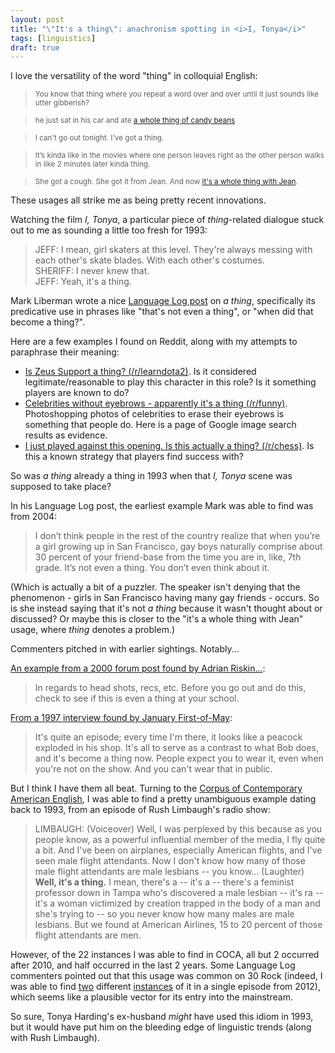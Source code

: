 ```yaml
---
layout: post
title: "\"It's a thing\": anachronism spotting in <i>I, Tonya</i>"
tags: [linguistics]
draft: true
---
```


I love the versatility of the word "thing" in colloquial English:

> <small>You know that thing where you repeat a word over and over until it just sounds like utter gibberish?</small>

> <small>he just sat in his car and ate [a whole thing of candy beans](http://breakalime.tumblr.com/post/19397181974/michael-was-filled-with-self-loathing-if-he-had)</small>

> <small>I can't go out tonight. I've got a thing.</small>

> <small>It’s kinda like in the movies where one person leaves right as the other person walks in like 2 minutes later kinda thing.</small>

> <small>She got a cough. She got it from Jean. And now [it's a whole thing with Jean](https://www.youtube.com/watch?v=6-QG-rFf4po).</small>

These usages all strike me as being pretty recent innovations.

Watching the film <i>I, Tonya</i>, a particular piece of *thing*-related dialogue stuck out to me as sounding a little too fresh for 1993:

> JEFF: I mean, girl skaters at this level. They're always messing with each other's skate blades. With each other's costumes.<br/>
> SHERIFF: I never knew that.<br/>
> JEFF: Yeah, it's a thing.

Mark Liberman wrote a nice [Language Log post](http://languagelog.ldc.upenn.edu/nll/?p=25229) on *a thing*, specifically its predicative use in phrases like "that's not even a thing", or "when did that become a thing?". <!--These usages turn on the existence of a phenomenon, in some sense. Does the thing you're describing really exist? Is this widely recognized as a legitimate thing? -->

Here are a few examples I found on Reddit, along with my attempts to paraphrase their meaning:

- [Is Zeus Support a thing? (/r/learndota2)](https://www.reddit.com/r/learndota2/comments/7fugxy/is_zeus_support_a_thing/). Is it considered legitimate/reasonable to play this character in this role? Is it something players are known to do?
- [Celebrities without eyebrows - apparently it's a thing (/r/funny)](https://www.reddit.com/r/funny/comments/6imjhf/celebrities_without_eyebrows_apparently_its_a/). Photoshopping photos of celebrities to erase their eyebrows is something that people do. Here is a page of Google image search results as evidence.
- [I just played against this opening. Is this actually a thing? (/r/chess)](https://www.reddit.com/r/chess/comments/76rzuu/i_just_played_against_this_opening_is_this/). Is this a known strategy that players find success with?


So was *a thing* already a thing in 1993 when that *I, Tonya* scene was supposed to take place? 

In his Language Log post, the earliest example Mark was able to find was from 2004:

> I don’t think people in the rest of the country realize that when you’re a girl growing up in San Francisco, gay boys naturally comprise about 30 percent of your friend-base from the time you are in, like, 7th grade. It’s not even a thing. You don’t even think about it.

(Which is actually a bit of a puzzler. The speaker isn't denying that the phenomenon - girls in San Francisco having many gay friends - occurs. So is she instead saying that it's not *a thing* because it wasn't thought about or discussed? Or maybe this is closer to the "it's a whole thing with Jean" usage, where *thing* denotes a problem.)

Commenters pitched in with earlier sightings. Notably...

[An example from a 2000 forum post found by Adrian Riskin...](http://languagelog.ldc.upenn.edu/nll/?p=25229#comment-1512127):

> In regards to head shots, recs, etc. Before you go out and do this, check to see if this is even a thing at your school.

[From a 1997 interview found by January First-of-May](http://languagelog.ldc.upenn.edu/nll/?p=25229#comment-1512332):

> It's quite an episode; every time I'm there, it looks like a peacock exploded in his shop. It's all to serve as a contrast to what Bob does, and it's become a thing now. People expect you to wear it, even when you're not on the show. And you can't wear that in public.

But I think I have them all beat. Turning to the [Corpus of Contemporary American English](https://corpus.byu.edu/coca/), I was able to find a pretty unambiguous example dating back to 1993, from an episode of Rush Limbaugh's radio show:

> LIMBAUGH: (Voiceover) Well, I was perplexed by this because as you people know, as a powerful influential member of the media, I fly quite a bit. And I've been on airplanes, especially American flights, and I've seen male flight attendants. Now I don't know how many of those male flight attendants are male lesbians -- you know... (Laughter) **Well, it's a thing.** I mean, there's a -- it's a -- there's a feminist professor down in Tampa who's discovered a male lesbian -- it's ra -- it's a woman victimized by creation trapped in the body of a man and she's trying to -- so you never know how many males are male lesbians. But we found at American Airlines, 15 to 20 percent of those flight attendants are men. 

However, of the 22 instances I was able to find in COCA, all but 2 occurred after 2010, and half occurred in the last 2 years. Some Language Log commenters pointed out that this usage was common on 30 Rock (indeed, I was able to find [two](https://getyarn.io/yarn-clip/49a35a99-1636-4cb9-abda-8872f987026e) different [instances](https://getyarn.io/yarn-clip/3ff4a4ff-8732-4fa5-875e-8ecf2d786df1) of it in a single episode from 2012), which seems like a plausible vector for its entry into the mainstream.

So sure, Tonya Harding's ex-husband *might* have used this idiom in 1993, but it would have put him on the bleeding edge of linguistic trends (along with Rush Limbaugh).
